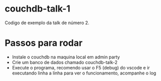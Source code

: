 # couchdb-talk-1  

Codigo de exemplo da talk de número 2.  

# Passos para rodar  

- Instale o couchdb na maquina local em admin party  
- Crie um banco de dados chamado couchdb-talk-2
- Execute o programa, recomendo usar o F5 (debug) do vscode e ir executando linha a linha para ver o funcionamento, acompanhe o log  
